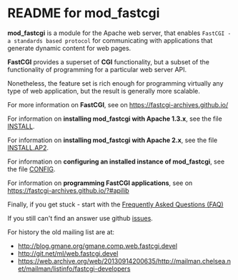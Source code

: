 # README for mod_fastcgi

**mod_fastcgi** is a module for the Apache web server, that enables
`FastCGI - a standards based protocol` for communicating with
applications that generate dynamic content for web pages.

**FastCGI** provides a superset of **CGI** functionality, but a subset of the
functionality of programming for a particular web server API.

Nonetheless, the feature set is rich enough for programming virtually
any type of web application, but the result is generally more
scalable.  

For more information on **FastCGI**, see on https://fastcgi-archives.github.io/

For information on **installing mod_fastcgi with Apache 1.3.x**, see the
file [INSTALL](INSTALL.md).

For information on **installing mod_fastcgi with Apache 2.x**, see the
file [INSTALL.AP2](INSTALL.AP2.md).

For information on **configuring an installed instance of mod_fastcgi**,
see the file [CONFIG](CONFIG.md). 

For information on **programming FastCGI applications**, see on https://fastcgi-archives.github.io/?#apilib

Finally, if you get stuck - start with the [Frequently Asked Questions
(FAQ)](https://fastcgi-archives.github.io/FastCGI_FAQ.html)

If you still can't find an answer use github [issues](https://github.com/FastCGI-Archives/mod_fastcgi/issues).

For history the old mailing list are at:

- http://blog.gmane.org/gmane.comp.web.fastcgi.devel
- http://git.net/ml/web.fastcgi.devel
- https://web.archive.org/web/20130914200635/http://mailman.chelsea.net/mailman/listinfo/fastcgi-developers
